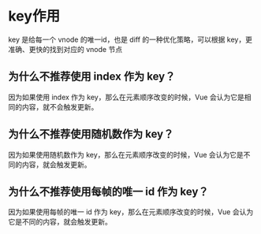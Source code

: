 # key作用

key 是给每一个 vnode 的唯一id，也是 diff 的一种优化策略，可以根据 key，更准确、更快的找到对应的 vnode 节点

## 为什么不推荐使用 index 作为 key？

因为如果使用 index 作为 key，那么在元素顺序改变的时候，Vue 会认为它是相同的内容，就不会触发更新。

## 为什么不推荐使用随机数作为 key？

因为如果使用随机数作为 key，那么在元素顺序改变的时候，Vue 会认为它是不同的内容，就会触发更新。

## 为什么不推荐使用每帧的唯一 id 作为 key？

因为如果使用每帧的唯一 id 作为 key，那么在元素顺序改变的时候，Vue 会认为它是不同的内容，就会触发更新。